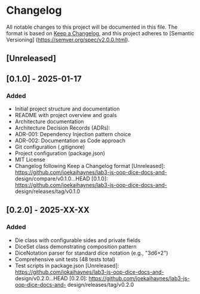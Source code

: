 # Changelog
All notable changes to this project will be documented in this file.
The format is based on [Keep a Changelog](https://keepachangelog.com/en/1.0.0/),
and this project adheres to [Semantic Versioning]
(https://semver.org/spec/v2.0.0.html).
## [Unreleased]
## [0.1.0] - 2025-01-17
### Added
- Initial project structure and documentation
- README with project overview and goals
- Architecture documentation
- Architecture Decision Records (ADRs):
- ADR-001: Dependency Injection pattern choice
- ADR-002: Documentation as Code approach
- Git configuration (.gitignore)
- Project configuration (package.json)
- MIT License
- Changelog following Keep a Changelog format
  [Unreleased]: https://github.com/joekaihaynes/lab3-js-oop-dice-docs-and-
  design/compare/v0.1.0...HEAD
  [0.1.0]: https://github.com/joekaihaynes/lab3-js-oop-dice-docs-and-
  design/releases/tag/v0.1.0

## [0.2.0] - 2025-XX-XX
### Added
- Die class with configurable sides and private fields
- DiceSet class demonstrating composition pattern
- DiceNotation parser for standard dice notation (e.g., "3d6+2")
- Comprehensive unit tests (48 tests total)
- Test scripts in package.json
  [Unreleased]: https://github.com/jokaihaynes/lab3-js-oop-dice-docs-and-
  design/v0.2.0...HEAD
  [0.2.0]: https://github.com/joekaihaynes/lab3-js-oop-dice-docs-and-
  design/releases/tag/v0.2.0